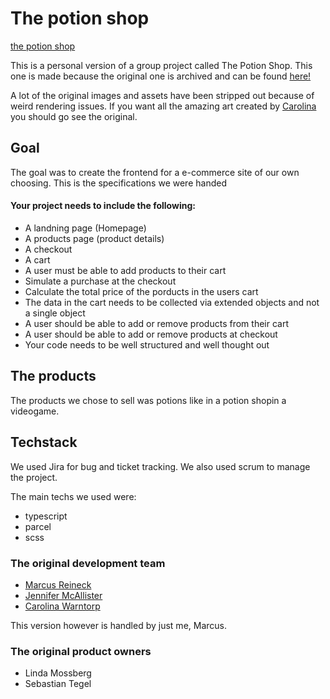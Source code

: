 # The potion shop

[the potion shop](https://i.ibb.co/F8GfX6H/potion-shop-personal.jpg)

This is a personal version of a group project called The Potion Shop. This one is made because the original one is archived and can be found [here!](https://github.com/MarcusRei/grupp-8-potion-shop)

A lot of the original images and assets have been stripped out because of weird rendering issues. If you want all the amazing art created by [Carolina](https://github.com/Carowa27) you should go see the original.

## Goal
The goal was to create the frontend for a e-commerce site of our own choosing.
This is the specifications we were handed

#### Your project needs to include the following:
- A landning page (Homepage)
- A products page (product details)
- A checkout
- A cart
- A user must be able to add products to their cart
- Simulate a purchase at the checkout
- Calculate the total price of the porducts in the users cart
- The data in the cart needs to be collected via extended objects and not a single object
- A user should be able to add or remove products from their cart 
- A user should be able to add or remove products at checkout
- Your code needs to be well structured and well thought out

## The products
The products we chose to sell was potions like in a potion shopin a videogame.

## Techstack
We used Jira for bug and ticket tracking. We also used scrum to manage the project.

The main techs we used were:
- typescript
- parcel
- scss

### The original development team
- [Marcus Reineck](https://github.com/MarcusRei)
- [Jennifer McAllister](https://github.com/jennifer-mcallister)
- [Carolina Warntorp](https://github.com/Carowa27)

This version however is handled by just me, Marcus.

### The original product owners
- Linda Mossberg
- Sebastian Tegel


